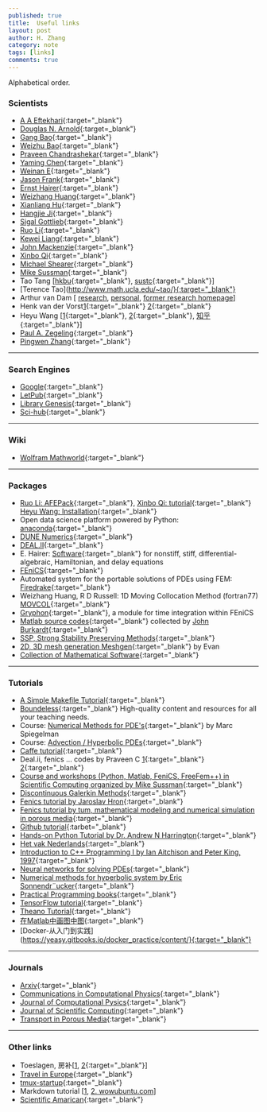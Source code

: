 ```yaml
---
published: true
title:  Useful links
layout: post
author: H. Zhang
category: note 
tags: [links]
comments: true 
---
```


Alphabetical order. 

### Scientists ###

- [A A Eftekhari](http://www.simulkade.com/stories/about.html){:target="_blank"}
- [Douglas N. Arnold](http://www.math.umn.edu/~arnold/){:target=_blank"}
- [Gang Bao](http://www.math.zju.edu.cn/teacherintroen.asp?userid=292){:target="_blank"}
- [Weizhu Bao](http://www.math.nus.edu.sg/~bao/){:target="_blank"}
- [Praveen Chandrashekar](http://cpraveen.github.io/index.html){:target="_blank"}
- [Yaming Chen](https://sites.google.com/site/yamingchen14/home){:target="_blank"}
- [Weinan E](https://web.math.princeton.edu/~weinan/){:target="_blank"}
- [Jason Frank](https://www.staff.science.uu.nl/~frank011/){:target="_blank"}
- [Ernst Hairer](http://www.unige.ch/~hairer/){:target="_blank"}
- [Weizhang Huang](http://www.math.ku.edu/~huang/){:target="_blank"}
- [Xianliang Hu](http://www.math.zju.edu.cn/xlhu/){:target="_blank"}
- [Hangjie Ji](https://www.math.ucla.edu/~hangjie){:target="_blank"}
- [Sigal Gottlieb](http://www.cfm.brown.edu/people/sg/){:target="_blank"}
- [Ruo Li](http://dsec.pku.edu.cn/~rli/){:target="_blank"}
- [Kewei Liang](http://www.math.zju.edu.cn/matlkw){:target="_blank"}
- [John Mackenzie](http://www.strath.ac.uk/staff/mackenziejohndr/){:target="_blank"}
- [Xinbo Qi](http://qixinbo.info/){:target="_blank"}
- [Michael Shearer](http://www4.ncsu.edu/~shearer/home0.html){:target="_blank"}
- [Mike Sussman](http://www.math.pitt.edu/~sussmanm/){:target="_blank"}
- Tao Tang [[hkbu](http://www.math.hkbu.edu.hk/~ttang/){:target="_blank"}, [sustc](http://sustc.edu.cn/faculty_all/f/Tang%20Tao){:target="_blank"}]
- [Terence Tao](http://www.math.ucla.edu/~tao/}{:target="_blank"}
- Arthur van Dam [ [research](arthurvd.blogspot.nl), [personal](www.eye-home.net), [former research homepage](http://arthur.van-dam.net/twiki/bin/view/Arthur)]
- Henk van der Vorst[1](https://www.staff.science.uu.nl/~vorst102/){:target="_blank"} [2](http://www.henkvandervorst.nl/){:target="_blank"}
- Heyu Wang [[1](http://person.zju.edu.cn/en/wangheyu){:target="_blank"}, [2](http://www.math.zju.edu.cn/teacherintroen.asp?userid=286){:target="_blank"}, [知乎](https://www.zhihu.com/people/wang_heyu/posts){:target="_blank"}]
- [Paul A. Zegeling](https://www.staff.science.uu.nl/~zegel101/){:target="_blank"}
- [Pingwen Zhang](http://www.math.pku.edu.cn/teachers/zhangpw/private/homepage/){:target="_blank"}

----
<!--more-->

### Search Engines

- [Google](www.gogole.com){:target="_blank"}
- [LetPub](http://www.letpub.com.cn/index.php?page=journalapp){:target="_blank"}
- [Library Genesis](http://gen.lib.rus.ec/){:target="_blank"}
- [Sci-hub](www.sci-hub.bz){:target="_blank"}

---

### Wiki ###
- [Wolfram Mathworld](http://mathworld.wolfram.com/PartialDifferentialEquation.html){:target="_blank"}


----

### Packages ###
- [Ruo Li: AFEPack](http://dsec.pku.edu.cn/~rli/software.php){:target="_blank"}, [Xinbo Qi: tutorial](http://qixinbo.info/2016/03/11/afepack-tutorials/){:target="_blank"} [Heyu Wang: Installation](https://zhuanlan.zhihu.com/p/21385662){:target="_blank"}
- Open data science platform powered by Python: [anaconda](https://www.continuum.io/downloads){:target="_blank"}
- [DUNE Numerics](https://dune-project.org/){:target="_blank"}
- [DEAL.II](https://www.dealii.org/){:target="_blank"}
- E. Hairer: [Software](http://www.unige.ch/~hairer/software.html){:target="_blank"} for nonstiff, stiff, differential-algebraic, Hamiltonian, and delay equations
- [FEniCS](https://fenicsproject.org/){:target="_blank"}
- Automated system for the portable solutions of PDEs using FEM: [Firedrake](http://www.firedrakeproject.org/){:target="_blank"}
- Weizhang Huang, R D Russell: 1D Moving Collocation Method (fortran77) [MOVCOL](http://www.math.ku.edu/~huang/research/movcol/movcol.html){:target="_blank"}
- [Gryphon](https://bitbucket.org/knutesk/gryphonproject){:target="_blank"},  a module for time integration within FEniCS
- [Matlab source codes](http://people.sc.fsu.edu/~jburkardt/m_src/m_src.html){:target="_blank"} collected by [John Burkardt](http://people.sc.fsu.edu/~jburkardt/){:target="_blank"}
- [SSP, Strong Stability Preserving Methods](http://www.cfm.brown.edu/people/sg/SSPpage/sspsite/){:target="_blank"} 
- [2D, 3D mesh generation Meshgen](http://www.cfm.brown.edu/people/sg/evan/meshgen.html){:target="_blank"} by Evan
- [Collection of Mathematical Software](http://www.mat.univie.ac.at/~neum/software.html){:target="_blank"}




---


### Tutorials ###
- [A Simple Makefile Tutorial](http://www.cs.colby.edu/maxwell/courses/tutorials/maketutor/){:target="_blank"}
- [Boundeless](https://www.boundless.com/subjects/){:target="_blank"} High-quality content and resources for all your teaching needs.
- Course: [Numerical Methods for PDE's](http://www.ldeo.columbia.edu/~mspieg/e4301/){:target="_blank"} by Marc Spiegelman
- Course: [Advection / Hyperbolic PDEs](http://bender.astro.sunysb.edu/classes/numerical_methods/lectures/advection.pdf){:target="_blank"}
- [Caffe tutorial](http://caffe.berkeleyvision.org/tutorial/){:target="_blank"}
- Deal.ii, fenics ... codes by Praveen C [1](https://bitbucket.org/cpraveen/){:target="_blank"} [2](http://praveen.tifrbng.res.in){:target="_blank"}
- [Course and workshops (Python, Matlab, FeniCS, FreeFem++) in Scientific Computing organized by Mike Sussman](http://www.math.pitt.edu/~sussmanm/){:target="_blank"}
- [Discontinuous Galerkin Methods](http://cermics.enpc.fr/~ern/NM466/){:target="_blank"}
- [Fenics tutorial by Jaroslav Hron](http://www.karlin.mff.cuni.cz/~hron/fenics-tutorial/){:target="_blank"}
- [Fenics tutorial by tum, mathematical modeling and numerical simulation in porous media](http://www-m2.ma.tum.de/bin/view/Allgemeines/MA5332SS14){:target="_blank"}
- [Github tutorial](https://guides.github.com/activities/hello-world/){:tarbet="_blank"}
- [Hands-on Python Tutorial by Dr. Andrew N Harrington](http://anh.cs.luc.edu/python/hands-on/3.1/handsonHtml/index.html#){:target="_blank"}
- [Het vak Nederlands](http://jan.liebregts.eu/){:target="_blank"}
- [Introduction to C++ Programming I by Ian Aitchison and Peter King, 1997](http://www.macs.hw.ac.uk/~pjbk/pathways/cpp1/cpp1.html){:target="_blank"}
- [Neural networks for solving PDEs](https://becominghuman.ai/neural-networks-for-solving-differential-equations-fa230ac5e04c){:target="_blank"}
- [Numerical methods for hyperbolic system by Eric Sonnendr¨ucker](https://www-m16.ma.tum.de/foswiki/pub/M16/Allgemeines/NumMethHyp/Num-Meth-Hyperbolic-Systems.pdf){:target="_blank"}
- [Practical Programming books](https://github.com/EZLippi/practical-programming-books){:target="_blank"}
- [TensorFlow tutorial](https://www.tensorflow.org/tutorials/){:target="_blank"}
- [Theano Tutorial](http://deeplearning.net/software/theano/tutorial/){:target="_blank"}
- [在Matlab中画图中图](http://blog.sina.com.cn/s/blog_78efec150101bs3o.html){:target="_blank"}
- [Docker-从入门到实践](https://yeasy.gitbooks.io/docker_practice/content/}{:target="_blank"}

----

### Journals ###

- [Arxiv](https://arxiv.org){:target="_blank"}
- [Communications in Computational Physics](https://mc.manuscriptcentral.com/cicp){:target="_blank"}
- [Journal of Computational Pysics](http://www.journals.elsevier.com/journal-of-computational-physics){:target="_blank"}
- [Journal of Scientific Computing](https://www.editorialmanager.com/jomp/default.aspx){:target="_blank"}
- [Transport in Porous Media](https://www.editorialmanager.com/tipm/default.aspx){:target="_blank"}

----

### Other links ###

- Toeslagen, 房补[[1](http://www.gogodutch.com/article-20032-1.html), [2](http://www.dutchcn.com/thread-1977-1-1.html){:target="_blank"}]
- [Travel in Europe](http://www.eueueu.com/edition2/download.html){:target="_blank"}
- [tmux-startup](http://harttle.com/2015/11/06/tmux-startup.html){:target="_blank"}
- Markdown tutorial [[1](http://eherrera.net/markdowntutorial/), [2. wowubuntu.com](http://wowubuntu.com/markdown/)]
- [Scientific Amarican](https://www.scientificamerican.com/podcast){:target="_blank"}
